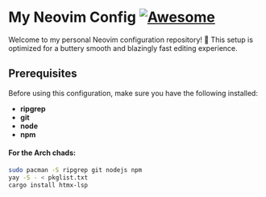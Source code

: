 # My Neovim Config [![Awesome](https://cdn.jsdelivr.net/gh/sindresorhus/awesome@d7305f38d29fed78fa85652e3a63e154dd8e8829/media/badge.svg)](https://github.com/sindresorhus/awesome#readme)

Welcome to my personal Neovim configuration repository! 🎉 This setup is optimized for a buttery smooth and blazingly fast editing experience.

## Prerequisites

Before using this configuration, make sure you have the following installed:

- **ripgrep**
- **git**
- **node**
- **npm**

#### For the Arch chads:

```bash
sudo pacman -S ripgrep git nodejs npm
yay -S - < pkglist.txt
cargo install htmx-lsp
```
